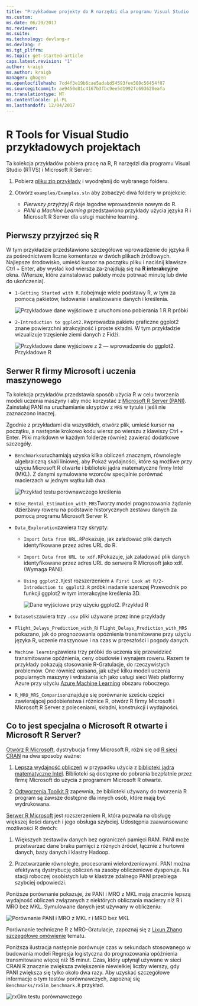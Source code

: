 ```yaml
---
title: "Przykładowe projekty do R narzędzi dla programu Visual Studio | Dokumentacja firmy Microsoft"
ms.custom: 
ms.date: 06/29/2017
ms.reviewer: 
ms.suite: 
ms.technology: devlang-r
ms.devlang: r
ms.tgt_pltfrm: 
ms.topic: get-started-article
caps.latest.revision: "1"
author: kraigb
ms.author: kraigb
manager: ghogen
ms.openlocfilehash: 7cd4f3e19b6cae5adabd54593fee560c56454f07
ms.sourcegitcommit: ae9450e81c4167b3fbc9ee5d1992fc693628eafa
ms.translationtype: MT
ms.contentlocale: pl-PL
ms.lasthandoff: 12/04/2017
---
```

# <a name="r-tools-for-visual-studio-sample-projects"></a>R Tools for Visual Studio przykładowych projektach

Ta kolekcja przykładów pobiera pracę na R, R narzędzi dla programu Visual Studio (RTVS) i Microsoft R Server:

1. Pobierz [pliku zip przykłady](https://github.com/Microsoft/RTVS-docs/archive/master.zip) i wyodrębnij do wybranego folderu.
1. Otwórz `examples/Examples.sln` aby zobaczyć dwa foldery w projekcie:

    - *Pierwszy przyjrzyj R* daje łagodne wprowadzenie nowym do R.
    - *PANI a Machine Learning* przedstawiono przykłady użycia języka R i Microsoft R Server dla usługi machine learning.

## <a name="a-first-look-at-r"></a>Pierwszy przyjrzeć się R

W tym przykładzie przedstawiono szczegółowe wprowadzenie do języka R za pośrednictwem liczne komentarze w dwóch plikach źródłowych. Najlepsze środowisko, umieść kursor na początku pliku i naciśnij klawisze Ctrl + Enter, aby wysłać kod wiersza za-znajdują się na **R interakcyjne** okna. (Wiersze, które zainstalować pakiety może potrwać minutę lub dwie do ukończenia).

- `1-Getting Started with R.R`obejmuje wiele podstawy R, w tym za pomocą pakietów, ładowanie i analizowanie danych i kreślenia.

    ![Przykładowe dane wyjściowe z uruchomiono pobierania 1 R.R próbki](media/samples-getting-started-output.png)

- `2-Introduction to ggplot2.R`wprowadza pakietu graficzne ggplot2 znane powierzchni atrakcyjność i proste składni. W tym przykładzie wizualizuje trzęsienie ziemi danych z Fidżi.

    ![Przykładowe dane wyjściowe z 2 — wprowadzenie do ggplot2. Przykładowe R](media/samples-ggplot-output.png)


## <a name="microsoft-r-server-and-machine-learning"></a>Serwer R firmy Microsoft i uczenia maszynowego

Ta kolekcja przykładów przedstawia sposób użycia R w celu tworzenia modeli uczenia maszyny i aby móc korzystać z [Microsoft R Server (PANI)](http://aka.ms/rtvs-msft-r). Zainstaluj PANI na uruchamianie skryptów z `MRS` w tytule i jeśli nie zaznaczono inaczej.

Zgodnie z przykładami dla wszystkich, otwórz plik, umieść kursor na początku, a następnie krokowo kodu wiersz po wierszu z klawiszy Ctrl + Enter. Pliki markdown w każdym folderze również zawierać dodatkowe szczegóły.

- `Benchmarks`uruchamiają uzyska kilka obliczeń znacznym, równoległe algebraiczną skali liniowej, aby Pokaż wydajności, które są możliwe przy użyciu Microsoft R otwarte i biblioteki jądra matematyczne firmy Intel (MKL). Z danymi symulowane wzorców specjalnie porównać macierzach w jednym wątku lub dwa.

    ![Przykład testu porównawczego kreślenia](media/samples-mro-benchmark-plot.png)

- `Bike_Rental_Estimation_with_MRS`Tworzy model prognozowania żądanie dzierżawy roweru na podstawie historycznych zestawu danych za pomocą programu Microsoft Server R. 

- `Data_Exploration`zawiera trzy skrypty:  
    - `Import Data from URL.R`Pokazuje, jak załadować plik danych identyfikowane przez adres URL do R.
    - `Import Data from URL to xdf.R`Pokazuje, jak załadować plik danych identyfikowane przez adres URL do serwera R Microsoft jako xdf. (Wymaga PANI).
    - `Using ggplot2.R`jest rozszerzeniem `A First Look at R/2-Introduction to ggplot2.R` próbki nadanie szerszej Przewodnik po funkcji ggplot2 w tym interakcyjne kreślenia 3D.

        ![Dane wyjściowe przy użyciu ggplot2. Przykład R](media/samples-3d-interactive.png)

- `Datasets`zawiera trzy `.csv` pliki używane przez inne przykłady
- `Flight_Delays_Prediction_with_R`i `Flight_Delays_Prediction_with_MRS` pokazano, jak do prognozowania opóźnienia transmitowane przy użyciu języka R, uczenie maszynowe i na czas w przeszłości i pogody danych. 
- `Machine learning`zawiera trzy próbki do uczenia się przewidzieć transmitowane opóźnienia, ceny obudowie i wynajem roweru. Razem te przykłady pokazują stosowanie R-Gratulacje, do rzeczywistych problemów. One również opisano, jak użyć kilku modeli uczenia popularnych maszyny i wdrażania ich jako usługi sieci Web platformy Azure przy użyciu [Azure Machine Learning](https://azure.microsoft.com/services/machine-learning/) obszaru roboczego.

- `R_MRO_MRS_Comparison`znajduje się porównanie sześciu części zawierającej podobieństwa i różnice R, otwórz R firmy Microsoft i Microsoft R Server z poleceniami, składni, konstrukcji i wydajności.

## <a name="whats-special-about-microsoft-r-open-and-microsoft-r-server"></a>Co to jest specjalna o Microsoft R otwarte i Microsoft R Server?

[Otwórz R Microsoft](http://aka.ms/rtvs-r-open), dystrybucja firmy Microsoft R, różni się od [R sieci CRAN](https://cran.r-project.org/) na dwa sposoby ważne:

1. [Lepsza wydajność obliczeń](https://mran.revolutionanalytics.com/rro/#intelmkl1) w przypadku użycia z [biblioteki jądra matematyczne Intel](https://software.intel.com/intel-mkl). Biblioteki są dostępne do pobrania bezpłatnie przez firmę Microsoft do użycia z programem Microsoft R otwarte.

1. [Odtworzenia Toolkit R](https://mran.revolutionanalytics.com/rro/#reproducibility) zapewnia, że biblioteki używany do tworzenia R program są zawsze dostępne dla innych osób, które mają być wydrukowana.

[Serwer R Microsoft](http://aka.ms/rtvs-msft-r) jest rozszerzeniem R, która pozwala na obsługę większej ilości danych i jego obsługa szybciej. Udostępnia zaawansowane możliwości R dwóch:

1. Większych zestawów danych bez ograniczeń pamięci RAM. PANI może przetwarzać dane braku pamięci z różnych źródeł, łącznie z hurtowni danych, bazy danych i klastry Hadoop.

1. Przetwarzanie równoległe, procesorami wielordzeniowymi. PANI można efektywną dystrybucję obliczeń na zasoby obliczeniowe dysponuje. Na stacji roboczej osobistych lub w klastrze zdalnego PANI przebiega szybciej odpowiedzi.

Poniższe porównanie pokazuje, że PANI i MRO z MKL mają znacznie lepszą wydajność obliczeń związanych z niektórych obliczania macierzy niż R i MRO bez MKL. Symulowane danych jest używany w obliczeniu:

![Porównanie PANI i MRO z MKL r i MRO bez MKL](media/samples-speed-comparison.png)

Porównanie techniczne R z MRO-Gratulacje, zapoznaj się z [Lixun Zhang szczegółowe omówienie](http://htmlpreview.github.io/?https://github.com/lixzhang/R-MRO-MRS/blob/master/Introduction_to_MRO_and_MRS.html) tematu.

Poniższa ilustracja następnie porównuje czas w sekundach stosowanego w budowania modeli Regresja logistyczna do prognozowania opóźnienia transmitowane więcej niż 15 minut.  Czas, który upłynął używane w sieci CRAN R znacznie zwiększa zwiększenie niewielkiej liczby wierszy, gdy PANI zwiększa się tylko około dwa razy. Aby uzyskać szczegółowe informacje o tym testów porównawczych, zapoznaj się `Benchmarks/rxGlm_benchmark.R` przykład.

![rxGlm testu porównawczego](media/samples-rxGLM-benchmark.png)

